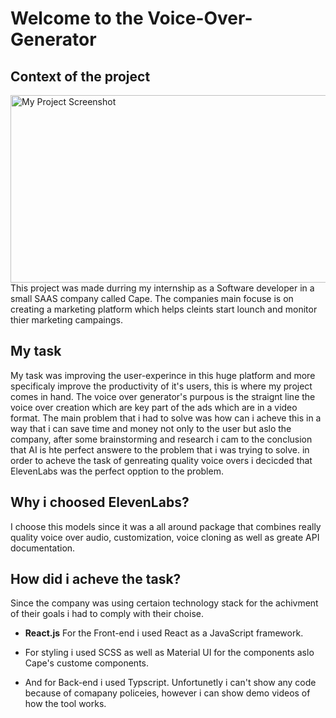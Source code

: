 # Welcome to the Voice-Over-Generator

## Context of the project 

<img src="https://www.bycape.io/shareimage.png" alt="My Project Screenshot" width="550" height="300">
This project was made durring my internship as a Software developer in a small SAAS company called Cape. The companies main focuse is on creating a marketing platform which helps cleints start lounch and monitor thier marketing campaings.

## My task
My task was improving the user-experince in this huge platform and more specificaly improve the productivity of it's users, this is where my project comes in hand. The voice over generator's purpous is the straignt line the voice over creation which are key part of the ads which are in a video format. The main problem that i had to solve was how can i acheve this in a way that i can save time and money not only to the user but aslo the company, after some brainstorming and research i cam to the conclusion that AI is hte perfect answere to the problem that i was trying to solve. in order to acheve the task of genreating quality voice overs i decicded that ElevenLabs was the perfect opption to the problem. 

## Why i choosed ElevenLabs? 
I choose this models since it was a all around package that combines really quality voice over audio, customization, voice cloning as well as greate API documentation. 

## How did i acheve the task? 

Since the company was using certaion technology stack for the achivment of their goals i had to comply with their choise. 

* **React.js** For the Front-end i used React as a JavaScript framework. 

* For styling i used SCSS as well as Material UI for the components aslo Cape's custome components. 

* And for Back-end i used Typscript. Unfortunetly i can't show any code because of comapany policeies, however i can show demo videos of how the tool works. 

